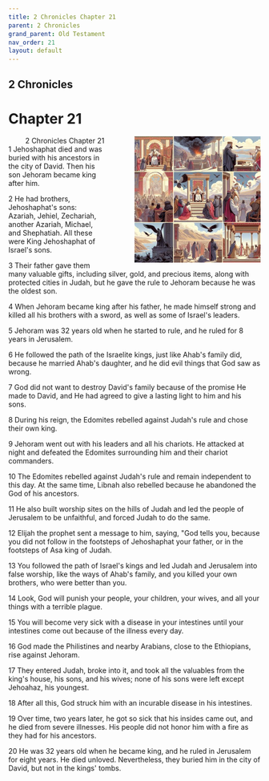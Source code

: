 ```yaml
---
title: 2 Chronicles Chapter 21
parent: 2 Chronicles
grand_parent: Old Testament
nav_order: 21
layout: default
---
```


## 2 Chronicles

# Chapter 21

<div style="clear: both; text-align: right;">
    <div style="max-width: 50%; height: auto; float: right; margin: 0 0 10px 10px; padding-left: 10%;">
        <img src="/assets/Image/2 Chronicles/500/21.jpg" alt="2 Chronicles Chapter 21" class="chapter-image">
    </div>
    <figcaption style="font-size: 14px; text-align: right;">2 Chronicles Chapter 21</figcaption>
</div>
1 Jehoshaphat died and was buried with his ancestors in the city of David. Then his son Jehoram became king after him.

2 He had brothers, Jehoshaphat's sons: Azariah, Jehiel, Zechariah, another Azariah, Michael, and Shephatiah. All these were King Jehoshaphat of Israel's sons.

3 Their father gave them many valuable gifts, including silver, gold, and precious items, along with protected cities in Judah, but he gave the rule to Jehoram because he was the oldest son.

4 When Jehoram became king after his father, he made himself strong and killed all his brothers with a sword, as well as some of Israel's leaders.

5 Jehoram was 32 years old when he started to rule, and he ruled for 8 years in Jerusalem.

6 He followed the path of the Israelite kings, just like Ahab's family did, because he married Ahab's daughter, and he did evil things that God saw as wrong.

7 God did not want to destroy David's family because of the promise He made to David, and He had agreed to give a lasting light to him and his sons.

8 During his reign, the Edomites rebelled against Judah's rule and chose their own king.

9 Jehoram went out with his leaders and all his chariots. He attacked at night and defeated the Edomites surrounding him and their chariot commanders.

10 The Edomites rebelled against Judah's rule and remain independent to this day. At the same time, Libnah also rebelled because he abandoned the God of his ancestors.

11 He also built worship sites on the hills of Judah and led the people of Jerusalem to be unfaithful, and forced Judah to do the same.

12 Elijah the prophet sent a message to him, saying, "God tells you, because you did not follow in the footsteps of Jehoshaphat your father, or in the footsteps of Asa king of Judah.

13 You followed the path of Israel's kings and led Judah and Jerusalem into false worship, like the ways of Ahab's family, and you killed your own brothers, who were better than you.

14 Look, God will punish your people, your children, your wives, and all your things with a terrible plague.

15 You will become very sick with a disease in your intestines until your intestines come out because of the illness every day.

16 God made the Philistines and nearby Arabians, close to the Ethiopians, rise against Jehoram.

17 They entered Judah, broke into it, and took all the valuables from the king's house, his sons, and his wives; none of his sons were left except Jehoahaz, his youngest.

18 After all this, God struck him with an incurable disease in his intestines.

19 Over time, two years later, he got so sick that his insides came out, and he died from severe illnesses. His people did not honor him with a fire as they had for his ancestors.

20 He was 32 years old when he became king, and he ruled in Jerusalem for eight years. He died unloved. Nevertheless, they buried him in the city of David, but not in the kings' tombs.



